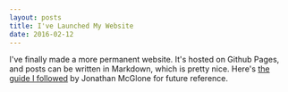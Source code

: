 ```yaml
---
layout: posts
title: I've Launched My Website
date: 2016-02-12
---
```


I've finally made a more permanent website. It's hosted on Github Pages, and posts can be written in Markdown, which is pretty nice. Here's [the guide I followed](http://jmcglone.com/guides/github-pages/#) by Jonathan McGlone for future reference.
